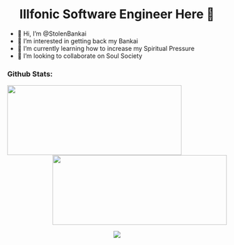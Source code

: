 <h1 align="center">Illfonic Software Engineer Here 👋</h1>

- 👋 Hi, I’m @StolenBankai
- 👀 I’m interested in getting back my Bankai
- 🌱 I’m currently learning how to increase my Spiritual Pressure
- 💞️ I’m looking to collaborate on Soul Society

### Github Stats:

<p>
<img align="left" height='160px' width='400px' src="https://github-readme-stats.vercel.app/api/top-langs/?username=hongchris96&count_private=true&layout=compact&theme=great-gatsby" />

<img align="right" height='160px' width='400px' src="https://github-readme-stats.vercel.app/api?username=hongchris96&count_private=true&show_icons=true&theme=great-gatsby"/>
<br clear="both"/>
<p align="center">
<img src="https://github-readme-streak-stats.herokuapp.com/?user=hongchris96&theme=great-gatsby&border=FFFFFF"/>
</p>

<!---
StolenBankai/StolenBankai is a ✨ special ✨ repository because its `README.md` (this file) appears on your GitHub profile.
You can click the Preview link to take a look at your changes.
--->

